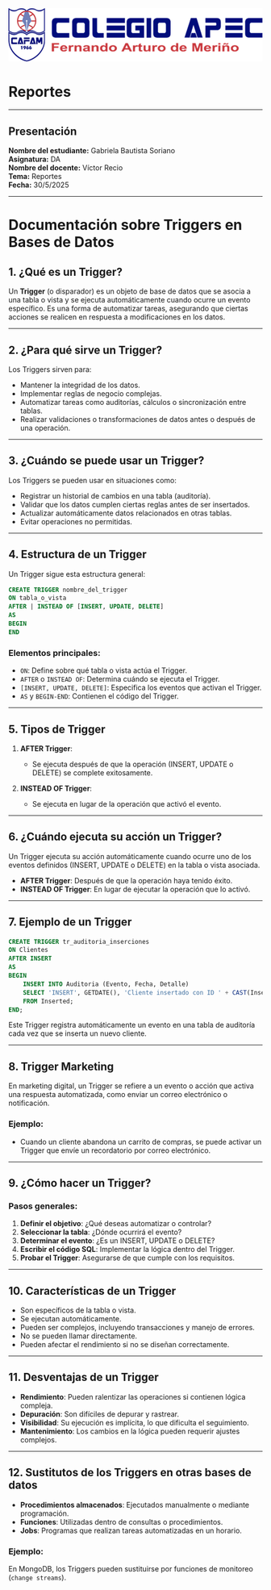 

![logo cafam](/Imagen1.png)

# Reportes

---

## Presentación

**Nombre del estudiante:** Gabriela Bautista Soriano  
**Asignatura:** DA  
**Nombre del docente:** Víctor Recio  
**Tema:** Reportes  
**Fecha:** 30/5/2025  

---

#
#
#
#
#

# Documentación sobre Triggers en Bases de Datos


## 1. ¿Qué es un Trigger?
Un **Trigger** (o disparador) es un objeto de base de datos que se asocia a una tabla o vista y se ejecuta automáticamente cuando ocurre un evento específico. Es una forma de automatizar tareas, asegurando que ciertas acciones se realicen en respuesta a modificaciones en los datos.

---

## 2. ¿Para qué sirve un Trigger?
Los Triggers sirven para:

- Mantener la integridad de los datos.
- Implementar reglas de negocio complejas.
- Automatizar tareas como auditorías, cálculos o sincronización entre tablas.
- Realizar validaciones o transformaciones de datos antes o después de una operación.

---

## 3. ¿Cuándo se puede usar un Trigger?
Los Triggers se pueden usar en situaciones como:

- Registrar un historial de cambios en una tabla (auditoría).
- Validar que los datos cumplen ciertas reglas antes de ser insertados.
- Actualizar automáticamente datos relacionados en otras tablas.
- Evitar operaciones no permitidas.

---

## 4. Estructura de un Trigger
Un Trigger sigue esta estructura general:

```sql
CREATE TRIGGER nombre_del_trigger
ON tabla_o_vista
AFTER | INSTEAD OF [INSERT, UPDATE, DELETE]
AS
BEGIN
END
```

### Elementos principales:
- `ON`: Define sobre qué tabla o vista actúa el Trigger.
- `AFTER` o `INSTEAD OF`: Determina cuándo se ejecuta el Trigger.
- `[INSERT, UPDATE, DELETE]`: Especifica los eventos que activan el Trigger.
- `AS` y `BEGIN-END`: Contienen el código del Trigger.

---

## 5. Tipos de Trigger

1. **AFTER Trigger**:
   - Se ejecuta después de que la operación (INSERT, UPDATE o DELETE) se complete exitosamente.

2. **INSTEAD OF Trigger**:
   - Se ejecuta en lugar de la operación que activó el evento.

---

## 6. ¿Cuándo ejecuta su acción un Trigger?
Un Trigger ejecuta su acción automáticamente cuando ocurre uno de los eventos definidos (INSERT, UPDATE o DELETE) en la tabla o vista asociada.

- **AFTER Trigger**: Después de que la operación haya tenido éxito.
- **INSTEAD OF Trigger**: En lugar de ejecutar la operación que lo activó.

---

## 7. Ejemplo de un Trigger

```sql
CREATE TRIGGER tr_auditoria_inserciones
ON Clientes
AFTER INSERT
AS
BEGIN
    INSERT INTO Auditoria (Evento, Fecha, Detalle)
    SELECT 'INSERT', GETDATE(), 'Cliente insertado con ID ' + CAST(Inserted.ID AS VARCHAR)
    FROM Inserted;
END;
```

Este Trigger registra automáticamente un evento en una tabla de auditoría cada vez que se inserta un nuevo cliente.

---

## 8. Trigger Marketing

En marketing digital, un Trigger se refiere a un evento o acción que activa una respuesta automatizada, como enviar un correo electrónico o notificación.

### Ejemplo:
- Cuando un cliente abandona un carrito de compras, se puede activar un Trigger que envíe un recordatorio por correo electrónico.

---

## 9. ¿Cómo hacer un Trigger?

### Pasos generales:
1. **Definir el objetivo**: ¿Qué deseas automatizar o controlar?
2. **Seleccionar la tabla**: ¿Dónde ocurrirá el evento?
3. **Determinar el evento**: ¿Es un INSERT, UPDATE o DELETE?
4. **Escribir el código SQL**: Implementar la lógica dentro del Trigger.
5. **Probar el Trigger**: Asegurarse de que cumple con los requisitos.

---

## 10. Características de un Trigger

- Son específicos de la tabla o vista.
- Se ejecutan automáticamente.
- Pueden ser complejos, incluyendo transacciones y manejo de errores.
- No se pueden llamar directamente.
- Pueden afectar el rendimiento si no se diseñan correctamente.

---

## 11. Desventajas de un Trigger

- **Rendimiento**: Pueden ralentizar las operaciones si contienen lógica compleja.
- **Depuración**: Son difíciles de depurar y rastrear.
- **Visibilidad**: Su ejecución es implícita, lo que dificulta el seguimiento.
- **Mantenimiento**: Los cambios en la lógica pueden requerir ajustes complejos.

---

## 12. Sustitutos de los Triggers en otras bases de datos

- **Procedimientos almacenados**: Ejecutados manualmente o mediante programación.
- **Funciones**: Utilizadas dentro de consultas o procedimientos.
- **Jobs**: Programas que realizan tareas automatizadas en un horario.

### Ejemplo:
En MongoDB, los Triggers pueden sustituirse por funciones de monitoreo (`change streams`).
